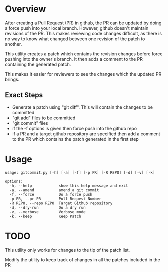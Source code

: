 # Overview
After creating a Pull Request (PR) in github, the PR can be updated by doing a force push into your local branch. However, github doesn't maintain revisions of the PR. This makes reviewing code changes difficult, as there is no way to know what changed between one revision of the patch to another.

This utility creates a patch which contains the revision changes before force pushing into the owner's branch. It then adds a comment to the PR containing the generated patch.

This makes it easier for reviewers to see the changes which the updated PR brings.

## Exact Steps
- Generate a patch using "git diff". This will contain the changes to be committed
- "git add" files to be committed
- "git commit" files
- if the -f options is given then force push into the github repo
- If a PR and a target github repository are specified then add a comment to the PR which contains the patch generated in the first step 

# Usage
```
usage: gitcommit.py [-h] [-a] [-f] [-p PR] [-R REPO] [-d] [-v] [-k]

options:
  -h, --help            show this help message and exit
  -a, --amend           amend a git commit
  -f, --force           Do a force push
  -p PR, --pr PR        Pull Request Number
  -R REPO, --repo REPO  Target Github repository
  -d, --dry-run         Do a dry run
  -v, --verbose         Verbose mode
  -k, --keep            Keep Patch
  ```


# TODO
This utility only works for changes to the tip of the patch list.

Modify the utility to keep track of changes in all the patches included in the PR
